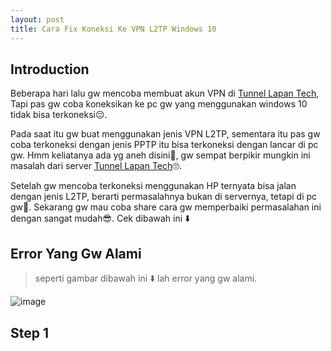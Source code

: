 ```yaml
---
layout: post
title: Cara Fix Koneksi Ke VPN L2TP Windows 10
---
```


## Introduction
Beberapa hari lalu gw mencoba membuat akun VPN di [Tunnel Lapan Tech](https://tunnel.lapan-tech.com/), Tapi pas gw coba koneksikan ke pc gw yang menggunakan windows 10 tidak bisa terkoneksi😔. 

Pada saat itu gw buat menggunakan jenis VPN L2TP, sementara itu pas gw coba terkoneksi dengan jenis PPTP itu bisa terkoneksi dengan lancar di pc gw. Hmm keliatanya ada yg aneh disini🤔, gw sempat berpikir mungkin ini masalah dari server [Tunnel Lapan Tech](https://tunnel.lapan-tech.com/)🙄. 

Setelah gw mencoba terkoneksi menggunakan HP ternyata bisa jalan dengan jenis L2TP, berarti permasalahnya bukan di servernya, tetapi di pc gw🙈. Sekarang gw mau coba share cara gw memperbaiki permasalahan ini dengan sangat mudah😎. Cek dibawah ini ⬇️


## Error Yang Gw Alami
> seperti gambar dibawah ini ⬇️ lah error yang gw alami.

![image](https://user-images.githubusercontent.com/67460437/147941997-0ccdafcc-83f5-44dd-b950-0047698efb75.png)

## Step 1 


